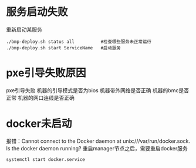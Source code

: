 # 服务启动失败
重新启动某服务
~~~
./bmp-deploy.sh status all          #检查哪些服务未正常运行
./bmp-deploy.sh start ServiceName   #启动服务
~~~

# pxe引导失败原因
pxe引导失败
机器的引导模式是否为bios
机器带外网络是否正确
机器的bmc是否正常
机器的网口连线是否正确

# docker未启动
报错：Cannot connect to the Docker daemon at unix:///var/run/docker.sock. Is the docker daemon running?
重启manager节点之后，需要重启docker服务
~~~
systemctl start docker.service
~~~

